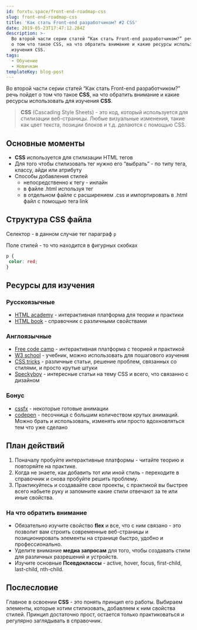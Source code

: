 ```yaml
---
id: forxtu.space/front-end-roadmap-css
slug: front-end-roadmap-css
title: 'Как стать Front-end разработчиком? #2 CSS'
date: 2019-05-23T17:47:12.284Z
description: >-
  Во второй части серии статей “Как стать Front-end разработчиком?” речь пойдет
  о том что такое CSS, на что обратить внимание и какие ресурсы использовать для
  изучения CSS.
tags:
  - Обучение
  - Новичкам
templateKey: blog-post
---
```

Во второй части серии статей “Как стать Front-end разработчиком?” речь пойдет о том что такое **CSS**, на что обратить внимание и какие ресурсы использовать для изучения **CSS**.

> **CSS** (Cascading Style Sheets) - это код, который используется для стилизации веб-страницы. Любые визуальные изменения, такие как цвет текста, позиции блоков и т.д. делаются с помощью CSS.

## Основные моменты

* **CSS** используется для стилизации HTML тегов
* Для того чтобы стилизовать тег нужно его “выбрать” - по типу тега, классу, айди или атрибуту
* Способы добавления стилей
  * непосредственно к тегу - инлайн
  * в файле .html используя тег <style></style>
  * в отдельном файле с расширением .css и импортировать в .html файл с помощью тега link

## Структура CSS файла

Селектор - в данном случае тег параграф `p`

Поле стилей - то что находится в фигурных скобках

```css
p {
 color: red;
}
```

## Ресурсы для изучения

### Русскоязычные

* <a href="https://htmlacademy.ru/courses" target="_blank">HTML academy</a> - интерактивная платформа для теории и практики
* <a href="http://htmlbook.ru/css" target="_blank">HTML book</a> - справочник с различными свойствами

### Англоязычные

* <a href="https://learn.freecodecamp.org" target="_blank">Free code camp</a> - интерактивная платформа с теорией и практикой
* <a href="https://www.w3schools.com/css/default.asp" target="_blank">W3 school</a> - учебник, можно использовать для пошагового изучения
* <a href="https://css-tricks.com" target="_blank">CSS tricks</a> - различные статьи, решение проблем, связанных со стилями, и просто крутые штуки
* <a href="https://speckyboy.com/category/css/#" target="_blank">Speckyboy</a> - интересные статьи на тему CSS и всего, что связанно с дизайном

### Бонус

* <a href="https://cssfx.dev" target="_blank">cssfx</a> - некоторые готовые анимации
* <a href="https://codepen.io" target="_blank">codepen</a> - песочница с большим количеством крутых анимаций. Можно брать и использовать, изменять или просто вдохновляться тем что уже сделано

## План действий

1. Поначалу пробуйте интерактивные платформы - читайте теорию и повторяйте на практике. 
2. Когда не знаете, как добавить тот или иной стиль - переходите в справочник и снова пробуйте решить проблему. 
3. Практикуйтесь и создавайте свои проекты, с практикой вы быстрее всего набьете руку и запомните какие стили отвечают за те или иные свойства. 

### На что обратить внимание

* Обязательно изучите свойство **flex** и все, что с ним связано - это позволит вам строить современные веб-страницы и позиционировать элементы на странице быстро, удобно и профессионально. 
* Уделите внимание **медиа запросам** для того, чтобы создавать стили для различных разрешений и устройств. 
* Изучите основные **Псевдоклассы** - active, hover, focus, first-child, last-child, nth-child. 

## Послесловие

Главное в освоении **CSS** - это понять принцип его работы. Выбираем элементы, которые хотим стилизовать, добавляем к ним свойства стилей. Принцип достаточно прост, остается только практиковаться и регулярно заглядывать в справочник.
